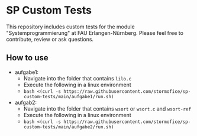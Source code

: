 # SP Custom Tests
This repository includes custom tests for the module "Systemprogrammierung" at FAU Erlangen-Nürnberg. 
Please feel free to contribute, review or ask questions.

## How to use

* aufgabe1:
  * Navigate into the folder that contains `lilo.c`
  * Execute the following in a linux environment
  * `bash <(curl -s https://raw.githubusercontent.com/stormofice/sp-custom-tests/main/aufgabe1/run.sh)`
* aufgab2:
  * Navigate into the folder that contains `wsort` or `wsort.c` and `wsort-ref`
  * Execute the following in a linux environment
  * `bash <(curl -s https://raw.githubusercontent.com/stormofice/sp-custom-tests/main/aufgabe2/run.sh)`
